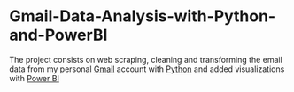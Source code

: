 # Gmail-Data-Analysis-with-Python-and-PowerBI
The project consists on web scraping, cleaning and transforming the email data from my personal [Gmail](https://mail.google.com) account with [Python](https://www.python.org/) and added visualizations with [Power BI](https://lnkd.in/ewuiReWm)
